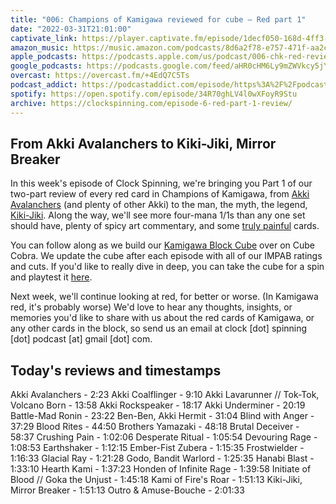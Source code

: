 ```yaml
---
title: "006: Champions of Kamigawa reviewed for cube — Red part 1"
date: "2022-03-31T21:01:00"
captivate_link: https://player.captivate.fm/episode/1decf050-168d-4ff3-8995-11447de97b2a/
amazon_music: https://music.amazon.com/podcasts/8d6a2f78-e757-471f-aa2c-47afe84c72db/episodes/6b0e5317-68c2-473a-90a9-aea21b2a14fa/clock-spinning-006-chk-red-review-part-1-champions-of-kamigawa
apple_podcasts: https://podcasts.apple.com/us/podcast/006-chk-red-review-part-1-champions-of-kamigawa/id1611106302?i=1000556379075
google_podcasts: https://podcasts.google.com/feed/aHR0cHM6Ly9mZWVkcy5jYXB0aXZhdGUuZm0vY2xvY2stc3Bpbm5pbmcv/episode/MWRlY2YwNTAtMTY4ZC00ZmYzLTg5OTUtMTE0NDdkZTk3YjJh?sa=X&ved=0CAUQkfYCahcKEwjovrWd0f72AhUAAAAAHQAAAAAQAQ
overcast: https://overcast.fm/+4EdQ7C5Ts
podcast_addict: https://podcastaddict.com/episode/https%3A%2F%2Fpodcasts.captivate.fm%2Fmedia%2Fdbfecde7-db71-40f9-a41a-ff83c8df226f%2FClock-20Spinning-20Episode-20006-20-20Champions-20of-20Kamigawa.mp3&podcastId=3861161
spotify: https://open.spotify.com/episode/34R70ghLV4l0wXFoyR9Stu
archive: https://clockspinning.com/episode-6-red-part-1-review/
---
```


## From Akki Avalanchers to Kiki-Jiki, Mirror Breaker

In this week's episode of Clock Spinning, we're bringing you Part 1 of our two-part review of every red card in Champions of Kamigawa, from [Akki Avalanchers](https://scryfall.com/card/chk/151/akki-avalanchers) (and plenty of other Akki) to the man, the myth, the legend, [Kiki-Jiki](https://scryfall.com/card/chk/175/kiki-jiki-mirror-breaker). Along the way, we'll see more four-mana 1/1s than any one set should have, plenty of spicy art commentary, and some [truly painful](https://scryfall.com/card/chk/162/crushing-pain) cards.

You can follow along as we build our [Kamigawa Block Cube](https://cubecobra.com/cube/overview/clock-spinning-chk) over on Cube Cobra. We update the cube after each episode with all of our IMPAB ratings and cuts. If you'd like to really dive in deep, you can take the cube for a spin and playtest it [here](https://cubecobra.com/cube/playtest/clock-spinning-chk).

Next week, we'll continue looking at red, for better or worse. (In Kamigawa red, it's probably worse) We'd love to hear any thoughts, insights, or memories you'd like to share with us about the red cards of Kamigawa, or any other cards in the block, so send us an email at clock [dot] spinning [dot] podcast [at] gmail [dot] com.

## Today's reviews and timestamps

Akki Avalanchers - 2:23
Akki Coalflinger - 9:10
Akki Lavarunner // Tok-Tok, Volcano Born - 13:58
Akki Rockspeaker - 18:17
Akki Underminer - 20:19
Battle-Mad Ronin - 23:22
Ben-Ben, Akki Hermit - 31:04
Blind with Anger - 37:29
Blood Rites - 44:50
Brothers Yamazaki - 48:18
Brutal Deceiver - 58:37
Crushing Pain - 1:02:06
Desperate Ritual - 1:05:54
Devouring Rage - 1:08:53
Earthshaker - 1:12:15
Ember-Fist Zubera - 1:15:35
Frostwielder - 1:16:33
Glacial Ray - 1:21:28
Godo, Bandit Warlord - 1:25:35
Hanabi Blast - 1:33:10
Hearth Kami - 1:37:23
Honden of Infinite Rage - 1:39:58
Initiate of Blood // Goka the Unjust - 1:45:18
Kami of Fire's Roar - 1:51:13
Kiki-Jiki, Mirror Breaker - 1:51:13
Outro & Amuse-Bouche - 2:01:33